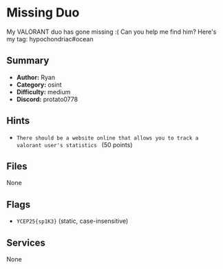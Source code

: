 
# Missing Duo
My VALORANT duo has gone missing :( Can you help me find him? Here's my tag: hypochondriac#ocean


## Summary
- **Author:** Ryan
- **Category:** osint
- **Difficulty:** medium
- **Discord:** protato0778

## Hints
- `There should be a website online that allows you to track a valorant user's statistics
` (50 points)

## Files
None

## Flags
- `YCEP25{sp1K3}` (static, case-insensitive)

## Services
None

